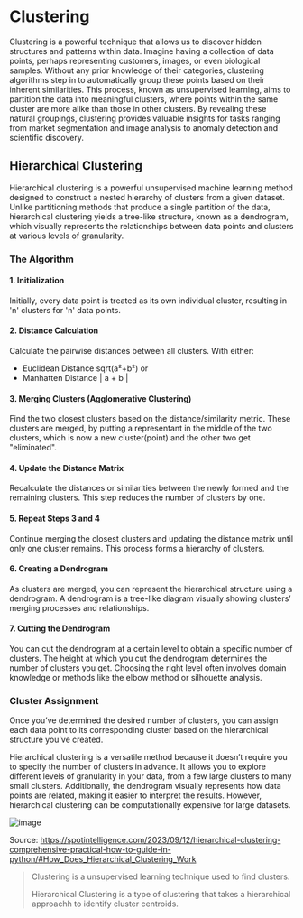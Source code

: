 # Clustering
Clustering is a powerful technique that allows us to discover hidden structures and patterns within data. Imagine having a collection of data points, perhaps representing customers, images, or even biological samples. Without any prior knowledge of their categories, clustering algorithms step in to automatically group these points based on their inherent similarities. This process, known as unsupervised learning, aims to partition the data into meaningful clusters, where points within the same cluster are more alike than those in other clusters. By revealing these natural groupings, clustering provides valuable insights for tasks ranging from market segmentation and image analysis to anomaly detection and scientific discovery.

## Hierarchical Clustering
Hierarchical clustering is a powerful unsupervised machine learning method designed to construct a nested hierarchy of clusters from a given dataset. Unlike partitioning methods that produce a single partition of the data, hierarchical clustering yields a tree-like structure, known as a dendrogram, which visually represents the relationships between data points and clusters at various levels of granularity.

### The Algorithm
#### 1. Initialization
Initially, every data point is treated as its own individual cluster, resulting in 'n' clusters for 'n' data points.

#### 2. Distance Calculation
Calculate the pairwise distances between all clusters.
With either:
- Euclidean Distance sqrt(a²+b²)
or
- Manhatten Distance | a + b |

#### 3. Merging Clusters (Agglomerative Clustering)
Find the two closest clusters based on the distance/similarity metric. These clusters are merged,
by putting a representant in the middle of the two clusters, which is now a new cluster(point) and the other two get "eliminated".

#### 4. Update the Distance Matrix
Recalculate the distances or similarities between the newly formed and the remaining clusters.
This step reduces the number of clusters by one.

#### 5. Repeat Steps 3 and 4
Continue merging the closest clusters and updating the distance matrix until only one cluster remains. This process forms a hierarchy of clusters.

#### 6. Creating a Dendrogram
As clusters are merged, you can represent the hierarchical structure using a dendrogram. A dendrogram is a tree-like diagram visually showing clusters’ merging processes and relationships.

#### 7. Cutting the Dendrogram
You can cut the dendrogram at a certain level to obtain a specific number of clusters. The height at which you cut the dendrogram determines the number of clusters you get. Choosing the right level often involves domain knowledge or methods like the elbow method or silhouette analysis.

### Cluster Assignment
Once you’ve determined the desired number of clusters, you can assign each data point to its corresponding cluster based on the hierarchical structure you’ve created.

Hierarchical clustering is a versatile method because it doesn’t require you to specify the number of clusters in advance. It allows you to explore different levels of granularity in your data, from a few large clusters to many small clusters. Additionally, the dendrogram visually represents how data points are related, making it easier to interpret the results. However, hierarchical clustering can be computationally expensive for large datasets.

![image](https://github.com/user-attachments/assets/d9ec6299-e468-4457-a676-0afabd6cdfae)

Source: https://spotintelligence.com/2023/09/12/hierarchical-clustering-comprehensive-practical-how-to-guide-in-python/#How_Does_Hierarchical_Clustering_Work

> Clustering is a unsupervised learning technique used to find clusters.
> 
> Hierarchical Clustering is a type of clustering that takes a hierarchical approachh to identify cluster centroids.
